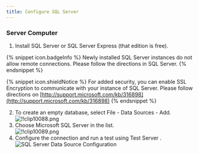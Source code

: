 ```yaml
---
title: Configure SQL Server
---
```

### Server Computer 

1. Install SQL Server or SQL Server Express (that edition is free). 

{% snippet icon.badgeInfo %} 
Newly installed SQL Server instances do not allow remote connections. Please follow the directions in SQL Server. 
{% endsnippet %}
 
{% snippet icon.shieldNotice %} 
For added security, you can enable SSL Encryption to communicate with your instance of SQL Server. 
Please follow directions on [http://support.microsoft.com/kb/316898](http://support.microsoft.com/kb/316898) 
{% endsnippet %}
 
2. To create an empty database, select File - Data Sources - Add.  
![!!clip10088.png](https://webdevolutions.azureedge.net/docs/en/rdm/mac/clip10088.png) 
1. Choose Microsoft SQL Server in the list.  
![!!clip10089.png](https://webdevolutions.azureedge.net/docs/en/rdm/mac/clip10089.png) 
1. Configure the connection and run a test using Test Server .  
![SQL Server Data Source Configuration](https://webdevolutions.azureedge.net/docs/en/rdm/mac/clip11017.png) 

